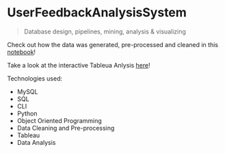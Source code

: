 # UserFeedbackAnalysisSystem
> Database design, pipelines, mining, analysis & visualizing

Check out how the data was generated, pre-processed and cleaned in this [notebook](https://colab.research.google.com/drive/1qxZP1fltpsYIUVGUm3JUTwb1mMZaO8Jp?usp=sharing)!

Take a look at the interactive Tableua Anlysis [here](https://public.tableau.com/views/FeedbackSentimentperCategory/Dashboard1?:language=en-US&:display_count=n&:origin=viz_share_link)!


Technologies used:
- MySQL
- SQL
- CLI
- Python
- Object Oriented Programming
- Data Cleaning and Pre-processing
- Tableau
- Data Analysis
  

